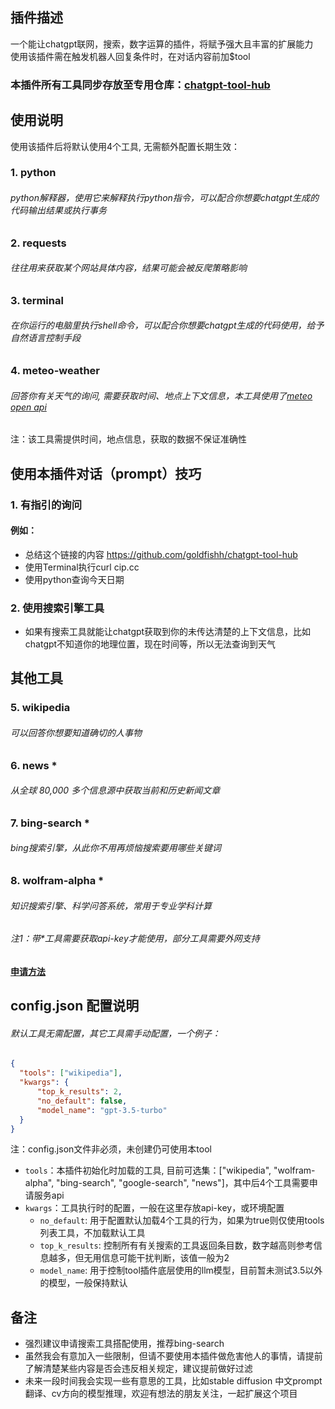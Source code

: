 ## 插件描述
一个能让chatgpt联网，搜索，数字运算的插件，将赋予强大且丰富的扩展能力   
使用该插件需在触发机器人回复条件时，在对话内容前加$tool  
### 本插件所有工具同步存放至专用仓库：[chatgpt-tool-hub](https://github.com/goldfishh/chatgpt-tool-hub)
  
  
## 使用说明
使用该插件后将默认使用4个工具, 无需额外配置长期生效： 
### 1. python 
###### python解释器，使用它来解释执行python指令，可以配合你想要chatgpt生成的代码输出结果或执行事务
  
### 2. requests
###### 往往用来获取某个网站具体内容，结果可能会被反爬策略影响

### 3. terminal
###### 在你运行的电脑里执行shell命令，可以配合你想要chatgpt生成的代码使用，给予自然语言控制手段

### 4. meteo-weather
###### 回答你有关天气的询问, 需要获取时间、地点上下文信息，本工具使用了[meteo open api](https://open-meteo.com/)
注：该工具需提供时间，地点信息，获取的数据不保证准确性

## 使用本插件对话（prompt）技巧 
### 1. 有指引的询问 
#### 例如：
- 总结这个链接的内容 https://github.com/goldfishh/chatgpt-tool-hub 
- 使用Terminal执行curl cip.cc
- 使用python查询今天日期
  
### 2. 使用搜索引擎工具
- 如果有搜索工具就能让chatgpt获取到你的未传达清楚的上下文信息，比如chatgpt不知道你的地理位置，现在时间等，所以无法查询到天气
  
## 其他工具

### 5. wikipedia
###### 可以回答你想要知道确切的人事物

### 6. news *
###### 从全球 80,000 多个信息源中获取当前和历史新闻文章

### 7. bing-search *
###### bing搜索引擎，从此你不用再烦恼搜索要用哪些关键词

### 8. wolfram-alpha *
###### 知识搜索引擎、科学问答系统，常用于专业学科计算

###### 注1：带*工具需要获取api-key才能使用，部分工具需要外网支持   
#### [申请方法](https://github.com/goldfishh/chatgpt-tool-hub/blob/master/docs/apply_optional_tool.md)
  
## config.json 配置说明
###### 默认工具无需配置，其它工具需手动配置，一个例子：
```json
{
  "tools": ["wikipedia"],
  "kwargs": {
      "top_k_results": 2,
      "no_default": false,
      "model_name": "gpt-3.5-turbo"
  }
}
```
注：config.json文件非必须，未创建仍可使用本tool    
- `tools`：本插件初始化时加载的工具, 目前可选集：["wikipedia", "wolfram-alpha", "bing-search", "google-search", "news"]，其中后4个工具需要申请服务api
- `kwargs`：工具执行时的配置，一般在这里存放api-key，或环境配置
  - `no_default`: 用于配置默认加载4个工具的行为，如果为true则仅使用tools列表工具，不加载默认工具
  - `top_k_results`: 控制所有有关搜索的工具返回条目数，数字越高则参考信息越多，但无用信息可能干扰判断，该值一般为2
  - `model_name`: 用于控制tool插件底层使用的llm模型，目前暂未测试3.5以外的模型，一般保持默认
  
  
## 备注
- 强烈建议申请搜索工具搭配使用，推荐bing-search
- 虽然我会有意加入一些限制，但请不要使用本插件做危害他人的事情，请提前了解清楚某些内容是否会违反相关规定，建议提前做好过滤
- 未来一段时间我会实现一些有意思的工具，比如stable diffusion 中文prompt翻译、cv方向的模型推理，欢迎有想法的朋友关注，一起扩展这个项目
